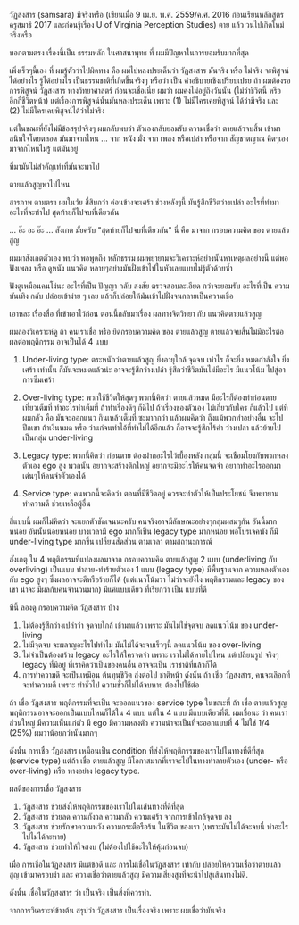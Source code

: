 วัฏสงสาร (samsara) มีจริงหรือ (เขียนเมื่อ 9 เม.ย. พ.ศ. 2559/ค.ศ. 2016 ก่อนเรียนหลักสูตรครูสมาธิ 2017 และก่อนรู้เรื่อง U of Virginia Perception Studies)
ตาย แล้ว วนไปเกิดใหม่ จริงหรือ

บอกตามตรง เรื่องนี้เป็น ธรรมหลัก ในศาสนาพุทธ ที่ ผมมีปัญหาในการยอมรับมากที่สุด

เพิ่งเร็วๆนี้เอง ที่ ผมรู้ตัวว่าไปผิดทาง
คือ ผมไปหลงประเด็นว่า วัฏสงสาร มันจริง หรือ ไม่จริง
จะพิสูจน์ได้อย่างไร รู้ได้อย่างไร เป็นธรรมชาติที่เกิดขึ้นจริงๆ หรือว่า เป็น คำอธิบายเชิงเปรียบเปรย
ถ้า ผมต้องรอ การพิสูจน์ วัฏสงสาร ทางวิทยาศาสตร์ ก่อนจะเชื่อเนี่ย ผมว่า ผมคงไม่อยู่ถึงวันนั้น (ไม่ว่าชีวิตนี้ หรือ อีกกี่ชีวิตหน้า)
แต่เรื่องการพิสูจน์นั่นมันหลงประเด็น เพราะ (1) ไม่มีใครเคยพิสูจน์ ได้ว่ามีจริง และ (2) ไม่มีใครเคยพิสูจน์ได้ว่าไม่จริง

แต่ในขณะที่ยังไม่มีข้อสรุปจริงๆ ผมกลับพบว่า ตัวเองกลับยอมรับ ความเชื่อว่า ตายแล้วจบสิ้น เข้ามาสนิทใจโดยตลอด
มันมาจากไหน ... จาก หนัง มั่ง จาก เพลง หรือเปล่า หรือจาก สัญชาตญาณ คิดๆเอง
มาจากไหนไม่รู้ แต่มันอยู่

ที่มามันไม่สำคัญเท่าที่มันจะพาไป

ตายแล้วสูญพาไปไหน

สารภาพ ตามตรง ผมในวัย สี่สิบกว่า ค่อนข้างจะเศร้า ช่วงหลังๆนี้ มันรู้สึกชีวิตว่างเปล่า อะไรที่ทำมา อะไรที่จะทำไป สุดท้ายก็ไปจบที่เดียวกัน

... อ๊ะ อะ อ๊ะ ... สังเกต มั้ยครับ "สุดท้ายก็ไปจบที่เดียวกัน" นี่ คือ มาจาก กรอบความคิด ของ ตายแล้วสูญ

ผมมาสังเกตตัวเอง พบว่า
พอพูดถึง หลักธรรม ผมพยายามจะวิเคราะห์อย่างนั้นหาเหตุผลอย่างนี้
แต่พอฟังเพลง หรือ ดูหนัง แนวคิด หลายๆอย่างมันฝั่งเข้าไปในหัวเลยแบบไม่รู้ตัวด้วยซ้ำ 

ฟังดูเหมือนคนโง่นะ
อะไรที่เป็น ปัญญา กลับ สงสัย ตรวจสอบละเอียด กว่าจะยอมรับ
อะไรที่เป็น ความบันเทิง กลับ ปล่อยเข้าง่าย ๆ เลย แล้วก็ปล่อยให้มันเข้าไปฝั่งจนกลายเป็นความเชื่อ

เอาหละ เรื่องสื่อ ที่เข้าเอาไว้ก่อน
ตอนนี้กลับมาเรื่อง ผลทางจิตวิทยา กับ แนวคิดตายแล้วสูญ

ผมลองวิเคราะห์ดู
ถ้า คนเราเชื่อ หรือ ยึดกรอบความคิด ของ ตายแล้วสูญ ตายแล้วจบสิ้นไม่มีอะไรต่อ
ผลต่อพฤติกรรม อาจเป็นได้ 4 แบบ

1. Under-living type: ตระหนักว่าตายแล้วสูญ ยิ่งอายุใกล้ จุดจบ เท่าไร ก็จะยิ่ง หมดกำลังใจ ยิ่งเศร้า เท่านั้น ก็มันจะหมดแล้วน่ะ
อาจจะรู้สึกว่างเปล่า รู้สึกว่าชีวิตมันไม่มีอะไร
มีแนวโน้ม ไปสู่อาการซีมเศร้า

2. Over-living type: พวกใช้ชีวิตให้สุดๆ พวกนี้คิดว่า ตายแล้วหมด มีอะไรก็ต้องทำก่อนตาย
เที่ยวเต็มที่ ทำอะไรทำเต็มที่
ถ้าทำเรื่องดีๆ ก็ดีไป
ถ้าเรื่องของตัวเอง ไม่เกี่ยวกับใคร ก็แล้วไป
แต่ที่ ผมกลัว คือ มันจะออกแนว กินเหล้าเต็มที่ ซะมากกว่า
แล้วผมคิดว่า ถึงแม้พวกทำอย่างอื่น จะไปปีกเขา ถ้าเงินหมด หรือ ว่าแก่จนทำไอ้ที่ทำไม่ได้อีกแล้ว ก็อาจจะรู้สึกไร้ค่า ว่างเปล่า แล้วย้ายไปเป็นกลุ่ม under-living

3. Legacy type: พวกนี้คิดว่า ก่อนตาย ต้องฝากอะไรไว้เบื้องหลัง
กลุ่มนี้ จะเชือมโยงกับพวกหลงตัวเอง ego สูง พวกนั้น อยากจะสร้างตึกใหญ่ อยากจะมีอะไรให้คนจดจำ อยากทำอะไรออกมาเด่นๆให้คนจำตัวเองได้

4. Service type: คนพวกนี้จะคิดว่า ตอนที่มีชีวิตอยู่ ควรจะทำตัวให้เป็นประโยชน์ จึงพยายามทำความดี ช่วยเหลือผู้อื่น

สี่แบบนี้ ผมก็ไม่คิดว่า จะแยกตัวชัดเจนนะครับ คนจริงอาจมีลักษณะอย่างๆกลุ่มผสมๆกัน อันนี้มากหน่อย อันนั้นน้อยหน่อย บางเวลามี ego มากก็เป็น legacy type มากหน่อย พอโปรเจคพัง ก็มี under-living type มากขึ้น เปลี่ยนสัดส่วน ตามเวลา ตามสถานะการณ์

สังเกตุ ใน 4 พฤติกรรมที่แปลงผลมาจาก กรอบความคิด ตายแล้วสูญ
2 แบบ (underliving กับ overliving) เป็นแบบ ทำลาย-ทำร้ายตัวเอง 
1 แบบ (legacy type) มีพื้นฐานจาก ความหลงตัวเอง กับ ego สูงๆ ซึ่งผลอาจจะดีหรือร้ายก็ได้ (แต่แนวโน้มว่า ไม่ว่าจะยังไง พฤติกรรมและ legacy ของเขา น่าจะ มีผลกับคนจำนวนมาก)
มีแค่แบบเดียว ที่เรียกว่า เป็น แบบที่ดี

ทีนี้ ลองดู กรอบความคิด วัฏสงสาร บ้าง
1. ไม่ต้องรู้สึกว่างเปล่าว่า จุดจบใกล้ เข้ามาแล้ว เพราะ มันไม่ใช่จุดจบ
ลดแนวโน้ม ของ under-living 
2. ไม่มีจุดจบ จะผลาญอะไรไปทำไม มันไม่ได้จะจบเร็วๆนี้
ลดแนวโน้ม ของ over-living
3. ไม่จำเป็นต้องสร้าง legacy อะไรให้ใครจดจำ เพราะ เราไม่ได้หายไปไหน แต่เปลี่ยนรูป จริงๆ legacy ที่มีอยู่ ที่เราคิดว่าเป็นของคนอื่น อาจจะเป็น เราชาติที่แล้วก็ได้
4. การทำความดี จะเป็นเหมือน ต้นทุนชีวิต ส่งต่อไป ชาติหน้า ดังนั้น
ถ้า เชื่อ วัฏสงสาร, คนจะเลือกที่จะทำความดี
เพราะ ทำชั่วไป ความชั่วก็ไม่ได้จบหาย ต้องไปใช้ต่อ

ถ้า เชื่อ วัฏสงสาร พฤติกรรมที่จะเป็น จะออกแนวของ service type ในขณะที่
ถ้า เชื่อ ตายแล้วสูญ พฤติกรรมอาจจะออกเป็นแบบไหนก็ได้ใน 4 แบบ แต่ใน 4 แบบ มีแบบเดียวที่ดี.
ผมเชื่อนะ ว่า คนเราส่วนใหญ่ มีความเห็นแก่ตัว มี ego มีความหลงตัว ความน่าจะเป็นที่จะออกแบบที่ 4 ไม่ใช่ 1/4 (25%) ผมว่าน้อยกว่านั้นมากๆ

ดังนั้น การเชื่อ วัฏสงสาร เหมือนเป็น condition ที่ส่งให้พฤติกรรมของเราไปในทางที่ดีที่สุด (service type)
แต่ถ้า เชื่อ ตายแล้วสูญ มีโอกาสมากที่เราจะไปในทางทำลายตัวเอง (under- หรือ over-living) หรือ ทางอย่าง legacy type.

ผลดีของการเชื่อ วัฏสงสาร
1. วัฏสงสาร ช่วยส่งให้พฤติกรรมของเราไปในเส้นทางที่ดีที่สุด 
2. วัฏสงสาร ช่วยลด ความกังวล ความกลัว ความเศร้า จากการเข้าใกล้จุดจบ ลง
3. วัฏสงสาร ช่วยรักษาความหวัง ความกระตือรือร้น ในชีวิต ของเรา (เพราะมันไม่ได้จะจบนี่ ทำอะไรไปไม่ได้จะหาย)
4. วัฏสงสาร ช่วยทำให้ใจสงบ (ไม่ต้องไปใช้อะไรให้คุ้มก่อนจบ)

เมื่อ การเชื่อในวัฏสงสาร มีแต่ข้อดี และ การไม่เชื่อในวัฏสงสาร เท่ากับ ปล่อยให้ความเชื่อว่าตายแล้วสูญ เข้ามาครอบงำ และ ความเชื่อว่าตายแล้วสูญ มีความเสี่ยงสูงที่จะนำไปสู่เส้นทางไม่ดี.

ดังนั้น เชื่อในวัฏสงสาร ว่า เป็นจริง เป็นสิ่งที่ควรทำ.

จากการวิเคราะห์ข้างต้น สรุปว่า
วัฏสงสาร เป็นเรื่องจริง เพราะ ผมเชื่อว่ามันจริง
